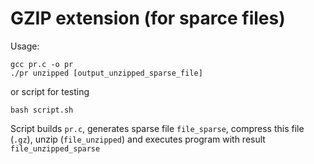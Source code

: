 # GZIP extension (for sparce files)

Usage:

```
gcc pr.c -o pr
./pr unzipped [output_unzipped_sparse_file]
```

or script for testing

```
bash script.sh
```

Script builds `pr.c`, generates sparse file `file_sparse`, compress this file (`.gz`), unzip (`file_unzipped`) and executes program with result `file_unzipped_sparse`



